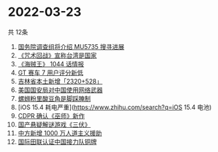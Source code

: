 # 2022-03-23
  共 12条

  <!-- BEGIN -->
  <!-- 最后更新时间:Wed Mar 23 2022 05:11:03 GMT+0000 (Coordinated Universal Time) -->
  1. [国务院调查组将介绍 MU5735 搜寻进展](https://www.zhihu.com/search?q=MU5735)
1. [《咒术回战》宣称台湾是国家](https://www.zhihu.com/search?q=咒术回战)
1. [《海贼王》 1044 话情报](https://www.zhihu.com/search?q=海贼王1044)
1. [GT 赛车 7 用户评分新低](https://www.zhihu.com/search?q=GT赛车7)
1. [吉林省本土新增「2320+528」](https://www.zhihu.com/search?q=吉林疫情)
1. [美国国安局对中国使用网络武器](https://www.zhihu.com/search?q=美国国安局)
1. [螺蛳粉里酸豆角是脚踩腌制](https://www.zhihu.com/search?q=酸豆角)
1. [iOS 15.4 耗电严重](https://www.zhihu.com/search?q=iOS 15.4 电池)
1. [CDPR 确认《巫师》新作](https://www.zhihu.com/search?q=巫师3)
1. [国产悬疑解谜游戏《三伏》](https://www.zhihu.com/search?q=三伏)
1. [中方新增 1000 万人道主义援助](https://www.zhihu.com/search?q=人道主义援助)
1. [国际田联认证中国接力队铜牌](https://www.zhihu.com/search?q=中国接力队铜牌)
  <!-- END -->
  